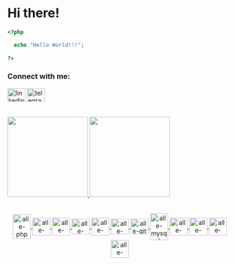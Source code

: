 # Hi there!

```php 
<?php

  echo "Hello World!!!"; 
  
?>
```

<p align="left">
    <h3 align="left">Connect with me:</h3>
    <a href="https://www.linkedin.com/in/alexandre-costa-1b47b61b3/" target="blank"><img align="center" src="https://cdn.jsdelivr.net/npm/simple-icons@3.0.1/icons/linkedin.svg" alt="linkedin" height="30" width="40" /></a>
          <a href="https://t.me/allecosta_as" target="blank"><img align="center" src="https://cdn.jsdelivr.net/npm/simple-icons@3.0.1/icons/telegram.svg" alt="telegram" height="30" width="40" /></a><br><br><br>
          

<div align="left">
  <a href="https://github.com/allecosta">
  <img height="180em" src="https://github-readme-stats.vercel.app/api?username=allecosta&show_icons=true&theme=dark&include_all_commits=true&count_private=true"/>
  <img height="180em" src="https://github-readme-stats.vercel.app/api/top-langs/?username=allecosta&layout=compact&langs_count=7&theme=dark"/><br><br>
</div>

<div align="center" style="display: inline_block"><br>
  <img align="center" alt="alle-php" height="55" width="40" src="https://cdn.jsdelivr.net/gh/devicons/devicon/icons/php/php-original.svg">
  <img align="center" alt="alle-html" height="40" width="40" src="https://cdn.jsdelivr.net/gh/devicons/devicon/icons/html5/html5-original-wordmark.svg">
  <img align="center" alt="alle-css" height="40" width="40" src="https://cdn.jsdelivr.net/gh/devicons/devicon/icons/css3/css3-original-wordmark.svg">
  <img align="center" alt="alle-laravel" height="35" width="40" src="https://cdn.jsdelivr.net/gh/devicons/devicon/icons/laravel/laravel-plain-wordmark.svg">
   <img align="center" alt="alle-jquery" height="40" width="40" src="https://cdn.jsdelivr.net/gh/devicons/devicon/icons/jquery/jquery-original-wordmark.svg">
  <img align="center" alt="alle-bootstrap" height="35" width="40" src="https://cdn.jsdelivr.net/gh/devicons/devicon/icons/bootstrap/bootstrap-plain-wordmark.svg">
  <img align="center" alt="alle-git" height="35" width="40" src="https://cdn.jsdelivr.net/gh/devicons/devicon/icons/git/git-original.svg">
  <img align="center" alt="alle-mysql" height="60" width="40" src="https://cdn.jsdelivr.net/gh/devicons/devicon/icons/mysql/mysql-original-wordmark.svg">
  <img align="center" alt="alle-postgres" height="40" width="40" src="https://cdn.jsdelivr.net/gh/devicons/devicon/icons/postgresql/postgresql-original-wordmark.svg">
  <img align="center" alt="alle-wordpress" height="40" width="40" src="https://cdn.jsdelivr.net/gh/devicons/devicon/icons/wordpress/wordpress-original.svg">
  <img align="center" alt="alle-c++" height="40" width="40" src="https://cdn.jsdelivr.net/gh/devicons/devicon/icons/cplusplus/cplusplus-original.svg">
  <img align="center" alt="alle-linux" height="40" width="40" src="https://cdn.jsdelivr.net/gh/devicons/devicon/icons/linux/linux-original.svg">
 </div>
 
<!-- <img align="right" alt="GIF" src="http://fux0ci3ty.tumblr.com/post/150310578943/" width="70%" height="400px" /> -->

